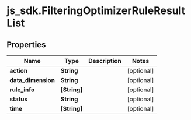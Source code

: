 # js_sdk.FilteringOptimizerRuleResultList

## Properties
Name | Type | Description | Notes
------------ | ------------- | ------------- | -------------
**action** | **String** |  | [optional] 
**data_dimension** | **String** |  | [optional] 
**rule_info** | **[String]** |  | [optional] 
**status** | **String** |  | [optional] 
**time** | **[String]** |  | [optional] 
